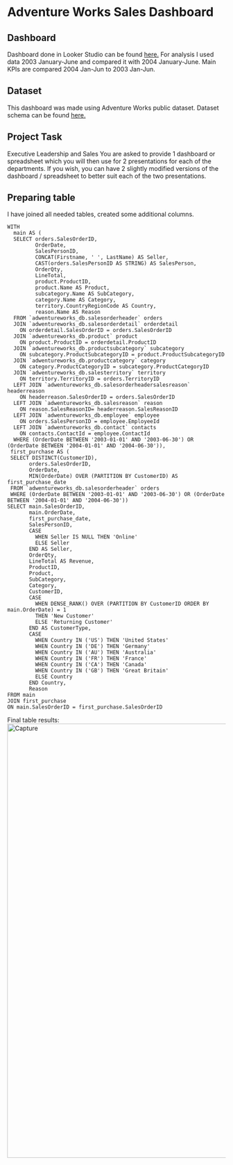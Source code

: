 # Adventure Works Sales Dashboard
## Dashboard
Dashboard done in Looker Studio can be found [here.](https://lookerstudio.google.com/reporting/f95afd27-3915-4243-94b1-1214a94ddd3a)
For analysis I used data 2003 January-June and compared it with 2004 January-June. 
Main KPIs are compared 2004 Jan-Jun to 2003 Jan-Jun. 
## Dataset
This dashboard was made using Adventure Works public dataset. 
Dataset schema can be found [here.](https://i0.wp.com/improveandrepeat.com/wp-content/uploads/2018/12/AdvWorksOLTPSchemaVisio.png?ssl=1)

## Project Task
Executive Leadership and Sales
You are asked to provide 1 dashboard or spreadsheet which you will then use for 2 presentations for each of the departments. If you wish, you can have 2 slightly modified versions of the dashboard / spreadsheet to better suit each of the two presentations.

## Preparing table
I have joined all needed tables, created some additional columns.

```
WITH
  main AS (
  SELECT orders.SalesOrderID,
         OrderDate,
         SalesPersonID,
         CONCAT(Firstname, ' ', LastName) AS Seller,
         CAST(orders.SalesPersonID AS STRING) AS SalesPerson,
         OrderQty,
         LineTotal,
         product.ProductID,
         product.Name AS Product,
         subcategory.Name AS SubCategory,
         category.Name AS Category,
         territory.CountryRegionCode AS Country,
         reason.Name AS Reason
  FROM `adwentureworks_db.salesorderheader` orders
  JOIN `adwentureworks_db.salesorderdetail` orderdetail
    ON orderdetail.SalesOrderID = orders.SalesOrderID
  JOIN `adwentureworks_db.product` product
    ON product.ProductID = orderdetail.ProductID
  JOIN `adwentureworks_db.productsubcategory` subcategory
    ON subcategory.ProductSubcategoryID = product.ProductSubcategoryID
  JOIN `adwentureworks_db.productcategory` category
    ON category.ProductCategoryID = subcategory.ProductCategoryID
  JOIN `adwentureworks_db.salesterritory` territory
    ON territory.TerritoryID = orders.TerritoryID
  LEFT JOIN `adwentureworks_db.salesorderheadersalesreason` headerreason
    ON headerreason.SalesOrderID = orders.SalesOrderID
  LEFT JOIN `adwentureworks_db.salesreason` reason
    ON reason.SalesReasonID= headerreason.SalesReasonID
  LEFT JOIN `adwentureworks_db.employee` employee
    ON orders.SalesPersonID = employee.EmployeeId
  LEFT JOIN `adwentureworks_db.contact` contacts
    ON contacts.ContactId = employee.ContactId
  WHERE (OrderDate BETWEEN '2003-01-01' AND '2003-06-30') OR (OrderDate BETWEEN '2004-01-01' AND '2004-06-30')),
 first_purchase AS (
 SELECT DISTINCT(CustomerID),
       orders.SalesOrderID,
       OrderDate,
       MIN(OrderDate) OVER (PARTITION BY CustomerID) AS first_purchase_date
 FROM `adwentureworks_db.salesorderheader` orders
 WHERE (OrderDate BETWEEN '2003-01-01' AND '2003-06-30') OR (OrderDate BETWEEN '2004-01-01' AND '2004-06-30'))
SELECT main.SalesOrderID,
       main.OrderDate,
       first_purchase_date,
       SalesPersonID,
       CASE
         WHEN Seller IS NULL THEN 'Online'
         ELSE Seller
       END AS Seller,
       OrderQty,
       LineTotal AS Revenue,
       ProductID,
       Product,
       SubCategory,
       Category,
       CustomerID,
       CASE
         WHEN DENSE_RANK() OVER (PARTITION BY CustomerID ORDER BY main.OrderDate) = 1 
         THEN 'New Customer'
         ELSE 'Returning Customer'
       END AS CustomerType,
       CASE
         WHEN Country IN ('US') THEN 'United States'
         WHEN Country IN ('DE') THEN 'Germany'
         WHEN Country IN ('AU') THEN 'Australia'
         WHEN Country IN ('FR') THEN 'France'
         WHEN Country IN ('CA') THEN 'Canada'
         WHEN Country IN ('GB') THEN 'Great Britain'
         ELSE Country
       END Country,
       Reason
FROM main
JOIN first_purchase
ON main.SalesOrderID = first_purchase.SalesOrderID
```

Final table results: 
<img width="1000" alt="Capture" src="https://github.com/TuringCollegeSubmissions/vlysen-CAR..2/assets/116706695/377ed354-3bfc-4550-a362-92b01f41c5e4">


